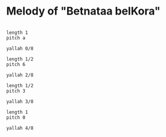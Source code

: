 # Melody of "Betnataa belKora"

```scenario oscilla

length 1
pitch a

yallah 0/8

length 1/2
pitch 6

yallah 2/8

length 1/2
pitch 3

yallah 3/8

length 1
pitch 0

yallah 4/8

```
